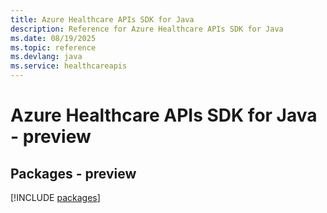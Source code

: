 ```yaml
---
title: Azure Healthcare APIs SDK for Java
description: Reference for Azure Healthcare APIs SDK for Java
ms.date: 08/19/2025
ms.topic: reference
ms.devlang: java
ms.service: healthcareapis
---
```

# Azure Healthcare APIs SDK for Java - preview
## Packages - preview
[!INCLUDE [packages](healthcare-apis-index.md)]